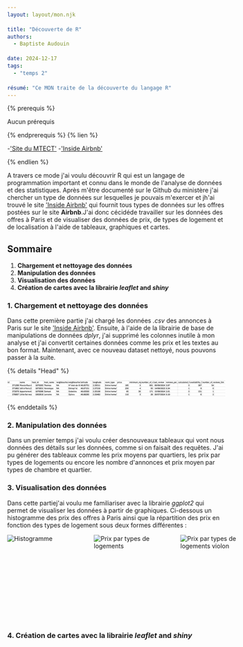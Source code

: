 ```yaml
---
layout: layout/mon.njk

title: "Découverte de R"
authors:
  - Baptiste Audouin

date: 2024-12-17
tags: 
  - "temps 2"

résumé: "Ce MON traite de la découverte du langage R"
---
```


{% prerequis %}

Aucun prérequis

{% endprerequis %}
{% lien %}

-['Site du MTECT'](https://mtes-mct.github.io/parcours_r_socle_introduction/)
-['Inside Airbnb'](https://insideairbnb.com/get-the-data/)

{% endlien %}

A travers ce mode j'ai voulu découvrir R qui est un langage de programmation important et connu dans le monde de l'analyse de données et des statistiques. Après m'être documenté sur le Github du ministère j'ai chercher un type de données sur lesquelles je pouvais m'exercer et jh'ai trouvé le site ['Inside Airbnb'](https://insideairbnb.com/get-the-data/) qui fournit tous types de données sur les offres postées sur le site **Airbnb**.J'ai donc cécidéde travailler sur les données des offres à Paris et de visualiser des données de prix, de types de logement et de localisation à l'aide de tableaux, graphiques et cartes. 


## Sommaire
  
  1. **Chargement et nettoyage des données**
  2. **Manipulation des données**
  3. **Visualisation des données**
  4. **Création de cartes avec la librairie *leaflet* and *shiny***

### 1. Chargement et nettoyage des données

Dans cette première partie j'ai chargé les données *.csv* des annonces à Paris sur le site ['Inside Airbnb'](https://insideairbnb.com/get-the-data/). Ensuite, à l'aide de la librairie de base de manipulations de données *dplyr*, j'ai supprimé les colonnes inutile à mon analyse et j'ai convertit certaines données comme les prix et les textes au bon format. 
Maintenant, avec ce nouveau dataset nettoyé, nous pouvons passer à la suite.

{% details "Head" %}

![Data_head](./images/data_head.png)

{% enddetails %}

### 2. Manipulation des données

Dans un premier temps j'ai voulu créer  desnouveaux tableaux qui vont nous données des détails sur les données, comme si on faisait des requêtes. J'ai pu générer des tableaux comme les prix moyens par quartiers, les prix par types de logements ou encore les nombre d'annonces et prix moyen par types de chambre et quartier.

### 3. Visualisation des données

Dans cette  partiej'ai voulu me familiariser avec la librairie *ggplot2* qui permet de visualiser les données à partir de graphiques. 
Ci-dessous un histogramme des prix des offres à Paris ainsi que la répartition des prix en fonction des types de logement sous deux formes  différentes :

<div style="display: flex; justify-content: space-around;">

<img src="/Users/baptisteaudouin/Documents/GitHub/do-it/src/promos/2024-2025/Baptiste-Audouin/mon/temps-2.2/images/histogramme_prix.png" alt="Histogramme" width="200" height="200" />
<img src="/Users/baptisteaudouin/Documents/GitHub/do-it/src/promos/2024-2025/Baptiste-Audouin/mon/temps-2.2/images/prix_logement.png" alt="Prix par types de logements" width="200" height="200" />
<img src="/Users/baptisteaudouin/Documents/GitHub/do-it/src/promos/2024-2025/Baptiste-Audouin/mon/temps-2.2/images/prix_logement_violon.png" alt="Prix par types de logements  violon" width="200" height="200" />

</div>

### 4. Création de cartes avec la librairie *leaflet* and *shiny*

